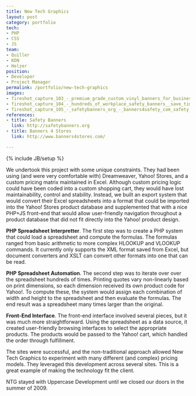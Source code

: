 ```yaml
---
title: New Tech Graphics
layout: post
category: portfolio
tech:
- PHP
- CSS
- JS
team:
- Quiller
- KDN
- Helzer
position:
- Developer
- Project Manager
permalink: /portfolio/new-tech-graphics
images:
- fireshot_capture_103_-_premium_grade_custom_vinyl_banners_for_business_-_62_off_promotion__-_highperformancebanners_com.png
- fireshot_capture_104_-_hundreds_of_workplace_safety_banners__save_time__money_-_buy_online_-_banners4safety_com.png
- fireshot_capture_105_-_safetybanners_org_-_banners4safety_com_safety_view_php_imagecode1071.png
references:
- title: Safety Banners
  link: http://safetybanners.org
- title: Banners 4 Stores
  link: http://www.banners4stores.com/

---
```

{% include JB/setup %}
<div id="node-41" class="node node-portfolio node-promoted">
  <div class="content clearfix">
    <div class="field field-name-body field-type-text-with-summary field-label-hidden"><div class="field-items"><div class="field-item even"><p>We undertook this project with some unique constraints. They had been using (and were very comfortable with) Dreamweaver, Yahoo! Stores, and a custom pricing matrix maintained in Excel. Although custom pricing logic could have been coded into a custom shopping cart, they would have lost maintainability, control and stability. Instead, we built an export system that would convert their Excel spreadsheets into a format that could be imported into the Yahoo! Stores product database and supplemented that with a nice PHP+JS front-end that would allow user-friendly navigation throughout a product database that did not fit directly into the Yahoo! product design.</p>
<!--break-->
<p><strong>PHP Spreadsheet Interpretter</strong>. The first step was to create a PHP system that could load a spreadsheet and compute the formulas. The formulas ranged from basic arithmetic to more complex HLOOKUP and VLOOKUP commands. It currently only supports the XML format saved from Excel, but document converters and XSLT can convert other formats into one that can be read.</p>
<p><strong>PHP Spreadsheet Automation</strong>. The second step was to iterate over over the spreadsheet hundreds of times. Printing quotes vary non-linearly based on print dimensions, so each dimension received its own product code for Yahoo!. To compute these, the system would assign each combination of width and height to the spreadsheet and then evaluate the formulas. The end result was a spreadsheet many times larger than the original.</p>
<p><strong>Front-End Interface</strong>. The front-end interface involved several pieces, but it was much more straightforward. Using the spreadsheet as a data source, it created user-friendly browsing interfaces to select the appropriate products. The products would be passed to the Yahoo! cart, which handled the order through fulfillment.</p>
<p>The sites were successful, and the non-traditional approach allowed New Tech Graphics to experiment with many different (and complex) pricing models. They leveraged this development across several sites. This is a great example of making the technology fit the client.</p>
<p>NTG stayed with Uppercase Development until we closed our doors in the summer of 2009.</p>
</div></div></div>  </div>
</div>
